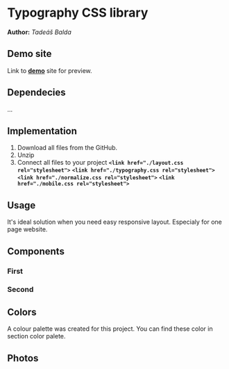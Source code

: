 # Typography CSS library
**Author:** *Tadeáš Balda*
## Demo site
Link to **[demo](https://github.com/pslib-cz/2022l4web-css-typographic-library-tadeasbalda)** site for preview.
## Dependecies
...
## Implementation
1) Download all files from the GitHub.
2) Unzip 
3) Connect all  files to your project
**```<link href="./layout.css rel="stylesheet">```**
**```<link href="./typography.css rel="stylesheet">```**
**```<link href="./normalize.css rel="stylesheet">```**
**```<link href="./mobile.css rel="stylesheet">```**

## Usage
It's ideal solution when you need easy responsive layout. Especialy for one page website.
## Components
### First
### Second
## Colors
A colour palette was created for this project. You can find these color in section color palete. 
## Photos
